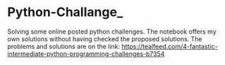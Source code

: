 # Python-Challange_
Solving some online posted python challenges. The notebook offers my own solutions without having checked the proposed solutions. The problems and solutions are on the link: https://tealfeed.com/4-fantastic-intermediate-python-programming-challenges-b7354

